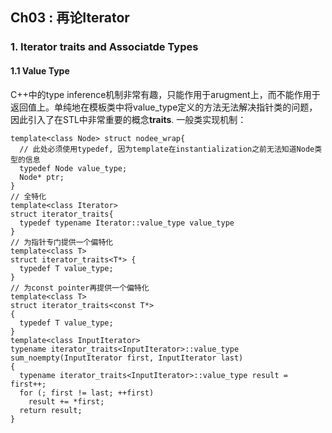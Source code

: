 ## Ch03 : 再论Iterator

### 1. Iterator traits and Associatde Types

#### 1.1 Value Type
C++中的type inference机制非常有趣，只能作用于arugment上，而不能作用于返回值上。单纯地在模板类中将value_type定义的方法无法解决指针类的问题，因此引入了在STL中非常重要的概念**traits**.
一般类实现机制：


    template<class Node> struct nodee_wrap{
      // 此处必须使用typedef, 因为template在instantialization之前无法知道Node类型的信息
      typedef Node value_type;
      Node* ptr;
    }
    // 全特化
    template<class Iterator>
    struct iterator_traits{
      typedef typename Iterator::value_type value_type
    }
    // 为指针专门提供一个偏特化
    template<class T>
    struct iterator_traits<T*> {
      typedef T value_type;
    }
    // 为const pointer再提供一个偏特化
    template<class T>
    struct iterator_traits<const T*>
    {
      typedef T value_type;
    }
    template<class InputIterator>
    typename iterator_traits<InputIterator>::value_type sum_noempty(InputIterator first, InputIterator last)
    {
      typename iterator_traits<InputIterator>::value_type result = first++;
      for (; first != last; ++first)
        result += *first;
      return result;
    }
